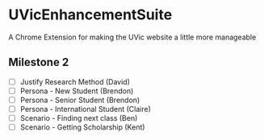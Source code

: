 # UVicEnhancementSuite

A Chrome Extension for making the UVic website a little more manageable

## Milestone 2

* [ ] Justify Research Method (David)
* [ ] Persona - New Student (Brendon)
* [ ] Persona - Senior Student (Brendon)
* [ ] Persona - International Student (Claire)
* [ ] Scenario - Finding next class (Ben)
* [ ] Scenario - Getting Scholarship (Kent)
